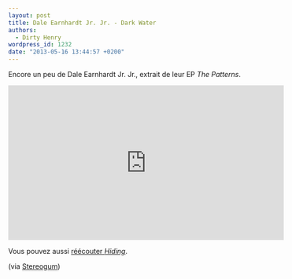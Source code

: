 ```yaml
---
layout: post
title: Dale Earnhardt Jr. Jr. - Dark Water
authors:
  - Dirty Henry
wordpress_id: 1232
date: "2013-05-16 13:44:57 +0200"
---
```


Encore un peu de Dale Earnhardt Jr. Jr., extrait de leur EP _The Patterns_.

<iframe width="560" height="315" src="http://www.youtube.com/embed/z9W8Fuzk0Uc" frameborder="0" allowfullscreen></iframe>

Vous pouvez aussi [réécouter _Hiding_](1223).

(via
[Stereogum](http://stereogum.com/1349901/dale-earnhardt-jr-jr-dark-water-video/video/))
